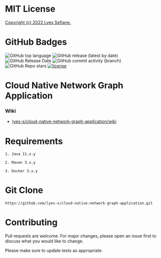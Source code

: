 # MIT License

[Copyright (c) 2022 Lyes Sefiane.](https://github.com/lyes-s/cloud-native-network-graph-application/blob/master/LICENSE.md)

# GitHub Badges

![GitHub top language](https://img.shields.io/github/languages/top/lyes-s/cloud-native-network-graph-application)
![GitHub release (latest by date)](https://img.shields.io/github/v/release/lyes-s/cloud-native-network-graph-application)
![GitHub Release Date](https://img.shields.io/github/release-date/lyes-s/cloud-native-network-graph-application)
![GitHub commit activity (branch)](https://img.shields.io/github/commit-activity/y/lyes-s/cloud-native-network-graph-application/master)
![GitHub Repo stars](https://img.shields.io/github/stars/lyes-s/cloud-native-network-graph-application?style=social)
[![license](https://img.shields.io/badge/License-MIT-yellow.svg)](https://github.com/lyes-s/cloud-native-network-graph-application/blob/master/LICENSE.md)

# Cloud Native Network Graph Application

### Wiki

* [lyes-s/cloud-native-network-graph-application/wiki](https://github.com/lyes-s/cloud-native-network-graph-application/wiki)

# Requirements
```
1. Java 11.x.y

2. Maven 3.x.y

3. Docker 3.x.y
```

# Git Clone
```
https://github.com/lyes-s/cloud-native-network-graph-application.git
```

# Contributing

Pull requests are welcome. For major changes, please open an issue first to discuss what you would like to change.

Please make sure to update tests as appropriate.
